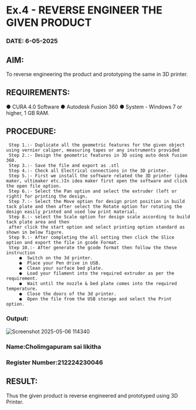# Ex.4 - REVERSE ENGINEER THE GIVEN PRODUCT

### DATE: 6-05-2025

## AIM: 
To reverse engineering the product and prototyping the same in 3D printer.

## REQUIREMENTS:
●	CURA 4.0 Software
● Autodesk Fusion 360
●	 System - Windows 7 or higher, 1 GB RAM.

## PROCEDURE:
```
 Step 1.:- Duplicate all the geometric features for the given object using vernier caliper, measuring tapes or any instruments provided
 Step 2.:- Design the geometric features in 3D using auto desk fusion 360.
 Step 3.:- Save the file and export as .stl
 Step 4.:- Check all Electrical connections in the 3D printer.
 Step 5.:- First we install the software related the 3D printer (idea maker, ultimaker etc.)In idea maker first open the software and click the open file option.
 Step 6.:- Select the Pan option and select the extruder (left or right) for printing the design.
 Step 7.:- Select the Move option for design print position in build tack plate and then after select the Rotate option for rotating the design easily printed and used low print material.
 Step 8.:- select the Scale option for design scale according to build tack plate area and then
 after click the start option and select printing option standard as shown in below figure.
 Step 9.:- After completing the all setting then click the Slice option and export the file in gcode Format.
 Step 10.:- After generate the gcode format then follow the these instruction 
     ●	Switch on the 3d printer.
     ●	Place your Pen drive in USB.
     ●	Clean your surface bed plate.
     ●	Load your filament into the required extruder as per the requirement.
     ●	Wait until the nozzle & bed plate comes into the required temperature.
     ●	Close the doors of the 3d printer.
     ●	Open the file from the USB storage and select the Print option.
```
### Output:
![Screenshot 2025-05-06 114340](https://github.com/user-attachments/assets/32583d5f-0ff8-4555-9c93-220e2745d91e)


### Name:Cholimgapuram sai likitha
### Register Number:212224230046

## RESULT:
Thus the given product is reverse engineered and prototyped using 3D Printer.
